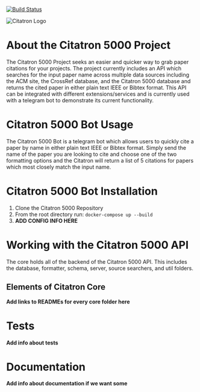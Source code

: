 [![Build Status](https://app.travis-ci.com/fall2021-csc510-group40/Project-1.svg?branch=main)](https://app.travis-ci.com/fall2021-csc510-group40/Project-1)

![Citatron Logo](https://user-images.githubusercontent.com/43625082/135329921-51eeb5d9-b077-4a65-b130-bb4f7c327e53.png)

# About the Citatron 5000 Project
The Citatron 5000 Project seeks an easier and quicker way to grab paper citations for your projects. The project currently includes an API which searches for the input paper name across multiple data sources including the ACM site, the CrossRef database, and the Citatron 5000 database and returns the cited paper in either plain text IEEE or Bibtex format. This API can be integrated with different extensions/services and is currently used with a telegram bot to demonstrate its current functionality.

# Citatron 5000 Bot Usage
The Citatron 5000 Bot is a telegram bot which allows users to quickly cite a paper by name in either plain text IEEE or Bibtex format. Simply send the name of the paper you are looking to cite and choose one of the two formatting options and the Citatron will return a list of 5 citations for papers which most closely match the input name.

# Citatron 5000 Bot Installation
1. Clone the Citatron 5000 Repository
2. From the root directory run: `docker-compose up --build`
3. **ADD CONFIG INFO HERE**

# Working with the Citatron 5000 API
The core holds all of the backend of the Citatron 5000 API. This includes the database, formatter, schema, server, source searchers, and util folders.

## Elements of Citatron Core
**Add links to READMEs for every core folder here**

# Tests
**Add info about tests**

# Documentation
**Add info about documentation if we want some**
